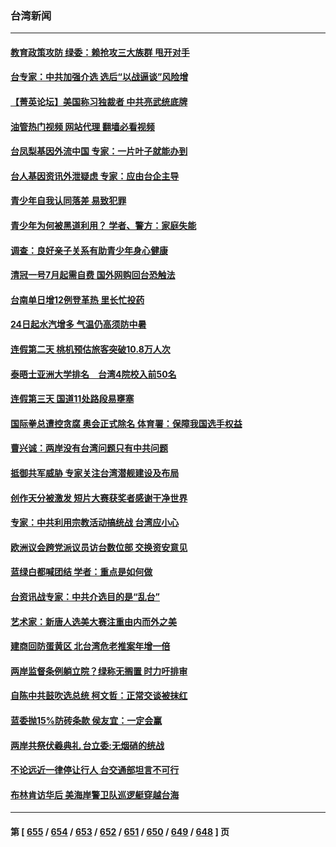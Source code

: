 ### 台湾新闻
---
#### [教育政策攻防 绿委：赖抢攻三大族群 甩开对手](../../pages/ncid1349361/n14021689.md?06241645) 
#### [台专家：中共加强介选 选后“以战逼谈”风险增](../../pages/ncid1349361/n14021596.md?06241645) 
#### [【菁英论坛】美国称习独裁者 中共亮武统底牌](../../pages/ncid1349361/n14021749.md?06241645) 
#### [油管热门视频 网站代理 翻墙必看视频](http://138.2.39.72:81/youtube.html?epic-marker?06241645)
#### [台凤梨基因外流中国 专家：一片叶子就能办到](../../pages/ncid1349361/n14021605.md?06241645) 
#### [台人基因资讯外泄疑虑 专家：应由台企主导](../../pages/ncid1349361/n14021598.md?06241645) 
#### [青少年自我认同落差 易致犯罪](../../pages/ncid1349361/n14021616.md?06241645) 
#### [青少年为何被黑道利用？ 学者、警方：家庭失能](../../pages/ncid1349361/n14021615.md?06241645) 
#### [调查：良好亲子关系有助青少年身心健康](../../pages/ncid1349361/n14021614.md?06241645) 
#### [清冠一号7月起需自费 国外网购回台恐触法](../../pages/ncid1349361/n14021611.md?06241645) 
#### [台南单日增12例登革热 里长忙投药](../../pages/ncid1349361/n14021609.md?06241645) 
#### [24日起水汽增多 气温仍高须防中暑](../../pages/ncid1349361/n14021560.md?06241645) 
#### [连假第二天 桃机预估旅客突破10.8万人次](../../pages/ncid1349361/n14021559.md?06241645) 
#### [泰晤士亚洲大学排名　台湾4院校入前50名](../../pages/ncid1349361/n14021558.md?06241645) 
#### [连假第三天 国道11处路段易壅塞](../../pages/ncid1349361/n14021556.md?06241645) 
#### [国际拳总遭控贪腐 奥会正式除名 体育署：保障我国选手权益](../../pages/ncid1349361/n14021555.md?06241645) 
#### [曹兴诚：两岸没有台湾问题只有中共问题](../../pages/ncid1349361/n14021446.md?06241645) 
#### [抵御共军威胁 专家关注台湾潜舰建设及布局](../../pages/ncid1349361/n14019610.md?06241645) 
#### [创作天分被激发 短片大赛获奖者感谢干净世界](../../pages/ncid1349361/n14021226.md?06241645) 
#### [专家：中共利用宗教活动搞统战 台湾应小心](../../pages/ncid1349361/n14020828.md?06241645) 
#### [欧洲议会跨党派议员访台数位部 交换资安意见](../../pages/ncid1349361/n14020975.md?06241645) 
#### [蓝绿白都喊团结 学者：重点是如何做](../../pages/ncid1349361/n14021016.md?06241645) 
#### [台资讯战专家：中共介选目的是“乱台”](../../pages/ncid1349361/n14021019.md?06241645) 
#### [艺术家：新唐人选美大赛注重由内而外之美](../../pages/ncid1349361/n14020608.md?06241645) 
#### [建商回防蛋黄区 北台湾危老推案年增一倍](../../pages/ncid1349361/n14020948.md?06241645) 
#### [两岸监督条例躺立院？绿称无搁置 时力吁排审](../../pages/ncid1349361/n14020917.md?06241645) 
#### [自陈中共鼓吹选总统 柯文哲：正常交谈被抹红](../../pages/ncid1349361/n14020909.md?06241645) 
#### [蓝委抛15%防砖条款 侯友宜：一定会赢](../../pages/ncid1349361/n14020902.md?06241645) 
#### [两岸共祭伏羲典礼 台立委:无烟硝的统战](../../pages/ncid1349361/n14020904.md?06241645) 
#### [不论远近一律停让行人 台交通部坦言不可行](../../pages/ncid1349361/n14020860.md?06241645) 
#### [布林肯访华后 美海岸警卫队巡逻艇穿越台海](../../pages/ncid1349361/n14020701.md?06241645) 

---
#### 第 [ [655](./655.md?06241645) / [654](./654.md?06241645) / [653](./653.md?06241645) / [652](./652.md?06241645) / [651](./651.md?06241645) / [650](./650.md?06241645) / [649](./649.md?06241645) / [648](./648.md?06241645) ] 页

